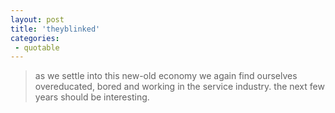 ```yaml
---
layout: post
title: 'theyblinked'
categories:
 - quotable
---
```


<blockquote>as we settle into this new-old economy we again find ourselves overeducated, bored and working in the service industry. the next few years should be interesting.</blockquote>